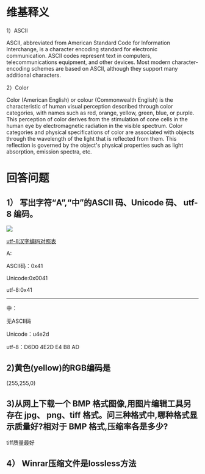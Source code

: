 # 维基释义

1）ASCII

ASCII, abbreviated from American Standard Code for Information Interchange, is a character encoding standard for electronic communication. ASCII codes represent text in computers, telecommunications equipment, and other devices. Most modern character-encoding schemes are based on ASCII, although they support many additional characters.

2）Color

Color (American English) or colour (Commonwealth English) is the characteristic of human visual perception described through color categories, with names such as red, orange, yellow, green, blue, or purple. This perception of color derives from the stimulation of cone cells in the human eye by electromagnetic radiation in the visible spectrum. Color categories and physical specifications of color are associated with objects through the wavelength of the light that is reflected from them. This reflection is governed by the object's physical properties such as light absorption, emission spectra, etc.

# 回答问题

## 1） 写出字符“A”,“中”的ASCII 码、Unicode 码、 utf-8 编码。

![](https://upload.wikimedia.org/wikipedia/commons/thumb/c/cf/USASCII_code_chart.png/1024px-USASCII_code_chart.png)

[utf-8汉字编码对照表](https://wenku.baidu.com/view/f4c225340b4c2e3f572763da.html)

A:

ASCII码：0x41

Unicode:0x0041

utf-8:0x41

---
中：

无ASCII码

Unicode：u4e2d

utf-8：D6D0 4E2D E4 B8 AD

## 2)黄色(yellow)的RGB编码是

(255,255,0)

## 3)从网上下载一个 BMP 格式图像,用图片编辑工具另存在 jpg、 png、tiff 格式。问三种格式中,哪种格式显示质量好?相对于 BMP 格式,压缩率各是多少? 

tiff质量最好


## 4） Winrar压缩文件是lossless方法







